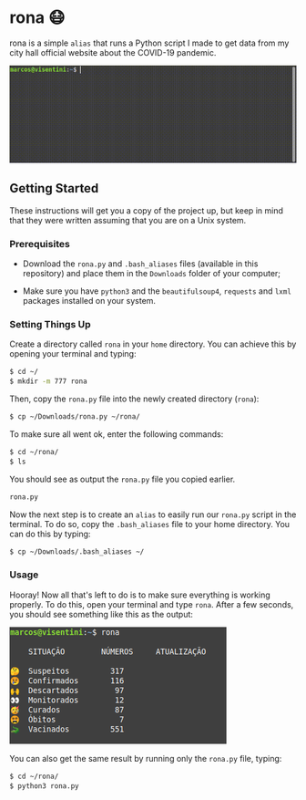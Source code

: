 # rona :mask:

rona is a simple `alias` that runs a Python script I made to get data from my city hall official website about the COVID-19 pandemic.

![rona-gif](img/rona.gif)

## Getting Started

These instructions will get you a copy of the project up, but keep in mind that they were written assuming that you are on a Unix system.

### Prerequisites

- Download the `rona.py` and `.bash_aliases` files (available in this repository) and place them in the `Downloads` folder of your computer;

- Make sure you have `python3` and the `beautifulsoup4`, `requests` and `lxml` packages installed on your system.

### Setting Things Up

Create a directory called `rona` in your `home` directory. You can achieve this by opening your terminal and typing:

```bash
$ cd ~/
$ mkdir -m 777 rona
```

Then, copy the `rona.py` file into the newly created directory (`rona`):

```bash
$ cp ~/Downloads/rona.py ~/rona/
```

 To make sure all went ok, enter the following commands:

```bash
$ cd ~/rona/
$ ls 
```

You should see as output the `rona.py` file you copied earlier.

```bash
rona.py
```

Now the next step is to create an `alias` to easily run our `rona.py` script in the terminal. To do so, copy the `.bash_aliases` file to your home directory. You can do this by typing:

```bash
$ cp ~/Downloads/.bash_aliases ~/
```

### Usage

Hooray! Now all that's left to do is to make sure everything is working properly. To do this, open your terminal and type `rona`. After a few seconds, you should see something like this as the output:

![rona-screenshot](img/rona.png)

You can also get the same result by running only the `rona.py` file, typing:

```bash
$ cd ~/rona/
$ python3 rona.py 
```
